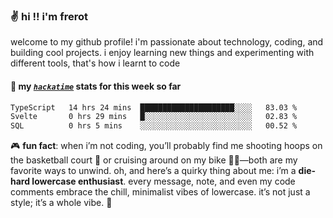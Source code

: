 ### ✌️ hi !! i'm frerot

welcome to my github profile! i'm passionate about technology, coding, and
building cool projects. i enjoy learning new things and experimenting with
different tools, that's how i learnt to code

#### 📡 my [_`hackatime`_](https://waka.hackclub.com/) stats for this week so far

<!--START_SECTION:waka-->

```txt
TypeScript   14 hrs 24 mins  █████████████████████░░░░   83.03 %
Svelte       0 hrs 29 mins   █░░░░░░░░░░░░░░░░░░░░░░░░   02.83 %
SQL          0 hrs 5 mins    ░░░░░░░░░░░░░░░░░░░░░░░░░   00.52 %
```

<!--END_SECTION:waka-->

🎮 **fun fact**: when i’m not coding, you’ll probably find me shooting hoops on
the basketball court 🏀 or cruising around on my bike 🚴‍♂️—both are my favorite
ways to unwind. oh, and here’s a quirky thing about me: i’m a **die-hard
lowercase enthusiast**. every message, note, and even my code comments embrace
the chill, minimalist vibes of lowercase. it’s not just a style; it’s a whole
vibe. 🤘
